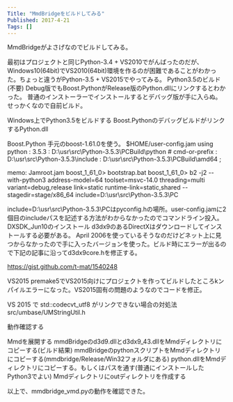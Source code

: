 ```yaml
---
Title: "MmdBridgeをビルドしてみる"
Published: 2017-4-21
Tags: []
---
```


MmdBridgeがよさげなのでビルドしてみる。

最初はプロジェクトと同じPython-3.4 + VS2010でがんばったのだが、 Windows10(64bit)でVS2010(64bit)環境を作るのが困難であることがわかった。ちょっと違うがPython-3.5 + VS2015でやってみる。
Python3.5のビルド(不要)
Debug版でもBoost.PythonがRelease版のPython.dllにリンクするとわかった。
普通のインストーラーでインストールするとデバッグ版が手に入らぬ。せっかくなので自前ビルド。

Windows上でPython3.5をビルドする
Boost.PythonのデバッグビルドがリンクするPython.dll

Boost.Python
手元のboost-1.61.0を使う。
$HOME/user-config.jam
using python
     : 3.5.3
     : D:\\usr\\src\\Python-3.5.3\\PCBuild\\python # cmd-or-prefix
     : D:\\usr\\src\\Python-3.5.3\\include
     : D:\\usr\\src\\Python-3.5.3\\PCBuild\\amd64
     ;

memo: Jamroot.jam
boost_1_61_0> bootstrap.bat
boost_1_61_0> b2 -j2 --with-python3 address-model=64 toolset=msvc-14.0 threading=multi variant=debug,release link=static runtime-link=static,shared --stagedir=stage/x86_64 include=D:\usr\src\Python-3.5.3\PC 

include=D:\usr\src\Python-3.5.3\PCはpyconfig.hの場所。user-config.jamに2個目のincludeパスを記述する方法がわからなかったのでコマンドライン投入。
DXSDK_Jun10のインストール
d3dx9のあるDirectXはダウンロードしてインストールする必要がある。 April 2006を使っているそうなのだけどネット上に見つからなかったので手に入ったバージョンを使った。ビルド時にエラーが出るので下記の記事に沿ってd3dx9core.hを修正する。

https://gist.github.com/t-mat/1540248

VS2015
premake5でVS2015向けにプロジェクトを作ってビルドしたところkンパイルエラーになった。VS2015固有の問題のようなのでコードを修正。

VS 2015 で std::codecvt_utf8 がリンクできない場合の対処法
src/umbase/UMStringUtil.h

動作確認する

Mmdを展開する
mmdBridgeのd3d9.dllとd3dx9_43.dllをMmdディレクトリにコピーする(ビルド結果)
mmdBridgeのpythonスクリプトをMmdディレクトリにコピーする(mmdbridge/Release/Win32フォルダにある)
python.dllをMmdディレクトリにコピーする。もしくはパスを通す(普通にインストールしたPython3でよい)
Mmdディレクトリにoutディレクトリを作成する

以上で、mmdbridge_vmd.pyの動作を確認できた。
